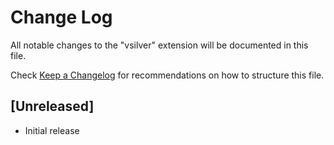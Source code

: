 # Change Log

All notable changes to the "vsilver" extension will be documented in this file.

Check [Keep a Changelog](http://keepachangelog.com/) for recommendations on how to structure this file.

## [Unreleased]

- Initial release